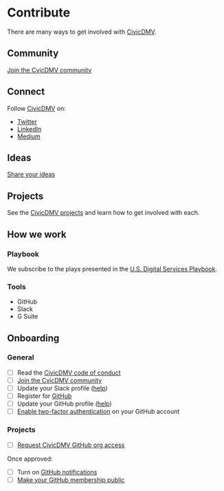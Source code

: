 # Contribute

There are many ways to get involved with [CivicDMV](https://civicdmv.org/).

## Community

[Join the CvicDMV community](https://join.slack.com/t/civicdmv/shared_invite/enQtNjEyNjEwMjQ4OTAzLWQ4M2FlMDI0NzNiNTNmNjc4YjY2N2FmNzYwMjE5Mzg5OGVkYzY5ZDhmNjljMGY0MWY4ZDI5MGZhM2Y5ZmRkYjM)

## Connect

Follow [CivicDMV](https://civicdmv.org/) on:

* [Twitter](https://twitter.com/civic_dmv/)
* [LinkedIn](https://linkedin.com/company/civicdmv)
* [Medium](https://medium.com/civicdmv)

## Ideas

[Share your ideas](https://github.com/CivicDMV/ideas/issues/new)

## Projects

See the [CivicDMV projects](https://civicdmv-handbook.readthedocs.io/en/latest/projects/) and learn how to get involved with each.

## How we work

### Playbook

We subscribe to the plays presented in the [U.S. Digital Services Playbook](https://playbook.cio.gov/).

### Tools

* GitHub
* Slack
* G Suite

## Onboarding

### General

- [ ] Read the [CivicDMV code of conduct](https://civicdmv-handbook.readthedocs.io/en/latest/conduct/)
- [ ] [Join the CvicDMV community](https://join.slack.com/t/civicdmv/shared_invite/enQtNjEyNjEwMjQ4OTAzLWQ4M2FlMDI0NzNiNTNmNjc4YjY2N2FmNzYwMjE5Mzg5OGVkYzY5ZDhmNjljMGY0MWY4ZDI5MGZhM2Y5ZmRkYjM)
- [ ] Update your Slack profile ([help](https://get.slack.help/hc/en-us/articles/204092246-Edit-your-profile))
- [ ] Register for [GitHub](https://github.com)
- [ ] Update your GitHub profile ([help](https://help.github.com/en/articles/about-your-profile))
- [ ] [Enable two-factor authentication](https://github.com/settings/security) on your GitHub account

### Projects

- [ ] [Request CivicDMV GitHub org access](https://github.com/civicdmv/ops/issues/new?assignees=&labels=&template=github-org-access-request.md&title=GitHub+org+access+request)

Once approved: 

- [ ] Turn on [GitHub notifications](https://github.com/settings/notifications)
- [ ] [Make your GitHub membership public](https://github.com/orgs/civicdmv/people)
